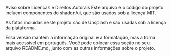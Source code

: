 Aviso sobre Licenças e Direitos Autorais
Este arquivo e o código do projeto incluem componentes do shadcn/ui, que são usados sob a licença MIT.

As fotos incluídas neste projeto são de Unsplash e são usadas sob a licença da plataforma.

Essa versão mantém a informação original e a formatação, mas a torna mais acessível em português. Você pode colocar essa seção no seu arquivo README.md, junto com as outras informações sobre o projeto.